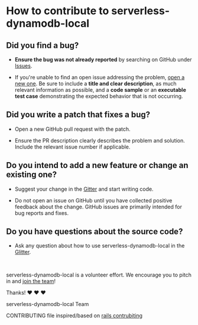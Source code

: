 # How to contribute to serverless-dynamodb-local

## **Did you find a bug?**

- **Ensure the bug was not already reported** by searching on GitHub under [Issues](https://github.com/99xt/serverless-dynamodb-local/issues).

- If you're unable to find an open issue addressing the problem, [open a new one](https://github.com/99xt/serverless-dynamodb-local/issues/new). Be sure to include a **title and clear description**, as much relevant information as possible, and a **code sample** or an **executable test case** demonstrating the expected behavior that is not occurring.

## **Did you write a patch that fixes a bug?**

- Open a new GitHub pull request with the patch.

- Ensure the PR description clearly describes the problem and solution. Include the relevant issue number if applicable.

## **Do you intend to add a new feature or change an existing one?**

- Suggest your change in the [Gitter](https://gitter.im/99xt/serverless-dynamodb-local?utm_source=badge&utm_medium=badge&utm_campaign=pr-badge&utm_content=badge) and start writing code.

- Do not open an issue on GitHub until you have collected positive feedback about the change. GitHub issues are primarily intended for bug reports and fixes.

## **Do you have questions about the source code?**

- Ask any question about how to use serverless-dynamodb-local in the [Glitter](https://gitter.im/99xt/serverless-dynamodb-local?utm_source=badge&utm_medium=badge&utm_campaign=pr-badge&utm_content=badge).

</br>

serverless-dynamodb-local is a volunteer effort. We encourage you to pitch in and [join the team](https://github.com/99xt/serverless-dynamodb-local/graphs/contributors)!

Thanks! :heart: :heart: :heart:

serverless-dynamodb-local Team

CONTRIBUTING file inspired/based on [rails contrubiting](https://github.com/rails/rails/blob/master/CONTRIBUTING.md)
